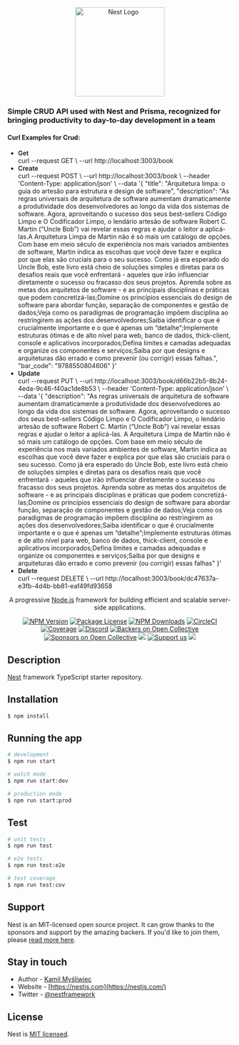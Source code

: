 <p align="center">
  <a href="http://nestjs.com/" target="blank"><img src="https://nestjs.com/img/logo-small.svg" width="200" alt="Nest Logo" /></a>
</p>
<h3>Simple CRUD API used with Nest and Prisma, recognized for bringing productivity to day-to-day development in a team</h3>
<h4>Curl Examples for Crud:</h4>
<ul>
  <li>
    <span style="font-weight: 600;">Get</span>
    <article>curl --request GET \
      --url http://localhost:3003/book</article>    
    </li>
  <li>
  <span style="font-weight: 600;">Create</span>
  <article>curl --request POST \
  --url http://localhost:3003/book \
  --header 'Content-Type: application/json' \
  --data '{
	"title": "Arquitetura limpa: o guia do artesão para estrutura e design de software",
	"description": "As regras universais de arquitetura de software aumentam dramaticamente a produtividade dos desenvolvedores ao longo da vida dos sistemas de software. Agora, aproveitando o sucesso dos seus best-sellers Código Limpo e O Codificador Limpo, o lendário artesão de software Robert C. Martin (“Uncle Bob”) vai revelar essas regras e ajudar o leitor a aplicá-las.A Arquitetura Limpa de Martin não é só mais um catálogo de opções. Com base em meio século de experiência nos mais variados ambientes de software, Martin indica as escolhas que você deve fazer e explica por que elas são cruciais para o seu sucesso. Como já era esperado do Uncle Bob, este livro está cheio de soluções simples e diretas para os desafios reais que você enfrentará - aqueles que irão influenciar diretamente o sucesso ou fracasso dos seus projetos. Aprenda sobre as metas dos arquitetos de software - e as principais disciplinas e práticas que podem concretizá-las;Domine os princípios essenciais do design de software para abordar função, separação de componentes e gestão de dados;Veja como os paradigmas de programação impõem disciplina ao restringirem as ações dos desenvolvedores;Saiba identificar o que é crucialmente importante e o que é apenas um “detalhe”;Implemente estruturas ótimas e de alto nível para web, banco de dados, thick-client, console e aplicativos incorporados;Defina limites e camadas adequadas e organize os componentes e serviços;Saiba por que designs e arquiteturas dão errado e como prevenir (ou corrigir) essas falhas.",
	"bar_code": "9788550804606"
}'</article>    
  </li>
  <li>
  <span style="font-weight: 600;">Update</span>
  <article>curl --request PUT \
    --url http://localhost:3003/book/d66b22b5-8b24-4eda-9c46-f40ac1de8b53 \
    --header 'Content-Type: application/json' \
    --data '{
    "description": "As regras universais de arquitetura de software aumentam dramaticamente a produtividade dos desenvolvedores ao longo da vida dos sistemas de software. Agora, aproveitando o sucesso dos seus best-sellers Código Limpo e O Codificador Limpo, o lendário artesão de software Robert C. Martin (“Uncle Bob”) vai revelar essas regras e ajudar o leitor a aplicá-las. A Arquitetura Limpa de Martin não é só mais um catálogo de opções. Com base em meio século de experiência nos mais variados ambientes de software, Martin indica as escolhas que você deve fazer e explica por que elas são cruciais para o seu sucesso. Como já era esperado do Uncle Bob, este livro está cheio de soluções simples e diretas para os desafios reais que você enfrentará - aqueles que irão influenciar diretamente o sucesso ou fracasso dos seus projetos. Aprenda sobre as metas dos arquitetos de software - e as principais disciplinas e práticas que podem concretizá-las;Domine os princípios essenciais do design de software para abordar função, separação de componentes e gestão de dados;Veja como os paradigmas de programação impõem disciplina ao restringirem as ações dos desenvolvedores;Saiba identificar o que é crucialmente importante e o que é apenas um “detalhe”;Implemente estruturas ótimas e de alto nível para web, banco de dados, thick-client, console e aplicativos incorporados;Defina limites e camadas adequadas e organize os componentes e serviços;Saiba por que designs e arquiteturas dão errado e como prevenir (ou corrigir) essas falhas"
  }'</article>    
  </li>
  <li>
  <span style="font-weight: 600;">Delete</span>
  <article>curl --request DELETE \
    --url http://localhost:3003/book/dc47637a-e3fb-4d4b-bb81-eaf49fd93658</article>    
  </li>
</ul>

[circleci-image]: https://img.shields.io/circleci/build/github/nestjs/nest/master?token=abc123def456
[circleci-url]: https://circleci.com/gh/nestjs/nest

  <p align="center">A progressive <a href="http://nodejs.org" target="_blank">Node.js</a> framework for building efficient and scalable server-side applications.</p>
    <p align="center">
<a href="https://www.npmjs.com/~nestjscore" target="_blank"><img src="https://img.shields.io/npm/v/@nestjs/core.svg" alt="NPM Version" /></a>
<a href="https://www.npmjs.com/~nestjscore" target="_blank"><img src="https://img.shields.io/npm/l/@nestjs/core.svg" alt="Package License" /></a>
<a href="https://www.npmjs.com/~nestjscore" target="_blank"><img src="https://img.shields.io/npm/dm/@nestjs/common.svg" alt="NPM Downloads" /></a>
<a href="https://circleci.com/gh/nestjs/nest" target="_blank"><img src="https://img.shields.io/circleci/build/github/nestjs/nest/master" alt="CircleCI" /></a>
<a href="https://coveralls.io/github/nestjs/nest?branch=master" target="_blank"><img src="https://coveralls.io/repos/github/nestjs/nest/badge.svg?branch=master#9" alt="Coverage" /></a>
<a href="https://discord.gg/G7Qnnhy" target="_blank"><img src="https://img.shields.io/badge/discord-online-brightgreen.svg" alt="Discord"/></a>
<a href="https://opencollective.com/nest#backer" target="_blank"><img src="https://opencollective.com/nest/backers/badge.svg" alt="Backers on Open Collective" /></a>
<a href="https://opencollective.com/nest#sponsor" target="_blank"><img src="https://opencollective.com/nest/sponsors/badge.svg" alt="Sponsors on Open Collective" /></a>
  <a href="https://paypal.me/kamilmysliwiec" target="_blank"><img src="https://img.shields.io/badge/Donate-PayPal-ff3f59.svg"/></a>
    <a href="https://opencollective.com/nest#sponsor"  target="_blank"><img src="https://img.shields.io/badge/Support%20us-Open%20Collective-41B883.svg" alt="Support us"></a>
  <a href="https://twitter.com/nestframework" target="_blank"><img src="https://img.shields.io/twitter/follow/nestframework.svg?style=social&label=Follow"></a>
</p>
  <!--[![Backers on Open Collective](https://opencollective.com/nest/backers/badge.svg)](https://opencollective.com/nest#backer)
  [![Sponsors on Open Collective](https://opencollective.com/nest/sponsors/badge.svg)](https://opencollective.com/nest#sponsor)-->

## Description

[Nest](https://github.com/nestjs/nest) framework TypeScript starter repository.

## Installation

```bash
$ npm install
```

## Running the app

```bash
# development
$ npm run start

# watch mode
$ npm run start:dev

# production mode
$ npm run start:prod
```

## Test

```bash
# unit tests
$ npm run test

# e2e tests
$ npm run test:e2e

# test coverage
$ npm run test:cov
```

## Support

Nest is an MIT-licensed open source project. It can grow thanks to the sponsors and support by the amazing backers. If you'd like to join them, please [read more here](https://docs.nestjs.com/support).

## Stay in touch

- Author - [Kamil Myśliwiec](https://kamilmysliwiec.com)
- Website - [https://nestjs.com](https://nestjs.com/)
- Twitter - [@nestframework](https://twitter.com/nestframework)

## License

Nest is [MIT licensed](LICENSE).
